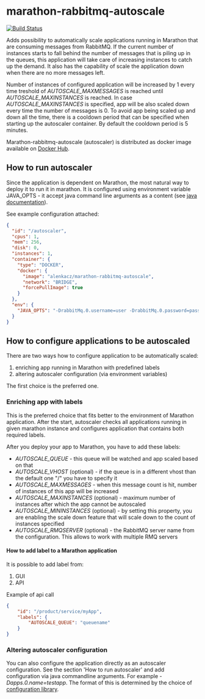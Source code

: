 # marathon-rabbitmq-autoscale
[![Build Status](https://travis-ci.org/alenkacz/marathon-rabbitmq-autoscale.svg?branch=master)](https://travis-ci.org/alenkacz/marathon-rabbitmq-autoscale)

Adds possibility to automatically scale applications running in Marathon that are consuming messages from RabbitMQ. If the current number of instances starts to fall behind the number of messages that is piling up in the queues, this application will take care of increasing instances to catch up the demand. It also has the capability of scale the application down when there are no more messages left.

Number of instances of configured application will be increased by 1 every time treshold of *AUTOSCALE_MAXMESSAGES* is reached until *AUTOSCALE_MAXINSTANCES* is reached. In case *AUTOSCALE_MAXINSTANCES* is specified, app will be also scaled down every time the number of messages is 0. To avoid app being scaled up and down all the time, there is a cooldown period that can be specified when starting up the autoscaler container. By default the cooldown period is 5 minutes.

Marathon-rabbitmq-autoscale (autoscaler) is distributed as docker image available on [Docker Hub](https://hub.docker.com/r/alenkacz/marathon-rabbitmq-autoscale/).

## How to run autoscaler
Since the application is dependent on Marathon, the most natural way to deploy it to run it in marathon. It is configured using environment variable JAVA_OPTS - it accept java command line arguments as a content (see [java documentation](https://docs.oracle.com/javase/tutorial/essential/environment/cmdLineArgs.html)).

See example configuration attached:
```json
{
  "id": "/autoscaler",
  "cpus": 1,
  "mem": 256,
  "disk": 0,
  "instances": 1,
  "container": {
    "type": "DOCKER",
    "docker": {
      "image": "alenkacz/marathon-rabbitmq-autoscale",
      "network": "BRIDGE",
      "forcePullImage": true
    }
  },
  "env": {
    "JAVA_OPTS": "-DrabbitMq.0.username=user -DrabbitMq.0.password=password -DrabbitMq.0.httpApiEndpoint=https://rabbitmq.yourdomain.com:15671/api -Dmarathon.url=http://marathon.yourdomain.com/"
  }
}
```

## How to configure applications to be autoscaled
There are two ways how to configure application to be automatically scaled:

1. enriching app running in Marathon with predefined labels
2. altering autoscaler configuration (via environment variables)

The first choice is the preferred one.

### Enriching app with labels
This is the preferred choice that fits better to the environment of Marathon application. After the start, autoscaler checks all applications running in given marathon instance and configures application that contains both required labels.

After you deploy your app to Marathon, you have to add these labels:
- *AUTOSCALE_QUEUE* - this queue will be watched and app scaled based on that
- *AUTOSCALE_VHOST* (optional) - if the queue is in a different vhost than the default one "/" you have to specify it
- *AUTOSCALE_MAXMESSAGES* - when this message count is hit, number of instances of this app will be increased
- *AUTOSCALE_MAXINSTANCES* (optional) - maximum number of instances after which the app cannot be autoscaled
- *AUTOSCALE_MININSTANCES* (optional) - by setting this property, you are enabling the scale down feature that will scale down to the count of instances specified
- *AUTOSCALE_RMQSERVER* (optional) - the RabbitMQ server name from the configuration. This allows to work with multiple RMQ servers

#### How to add label to a Marathon application
It is possible to add label from:

1. GUI
2. API

Example of api call

```json
{
    "id": "/product/service/myApp",
    "labels": {
        "AUTOSCALE_QUEUE": "queuename"
    }
}
```

### Altering autoscaler configuration
You can also configure the application directly as an autoscaler configuration. See the section 'How to run autoscaler' and add configuration via java commandline arguments. For example *-Dapps.0.name=testapp*. The format of this is determined by the choice of [configuration library](https://github.com/typesafehub/config).
